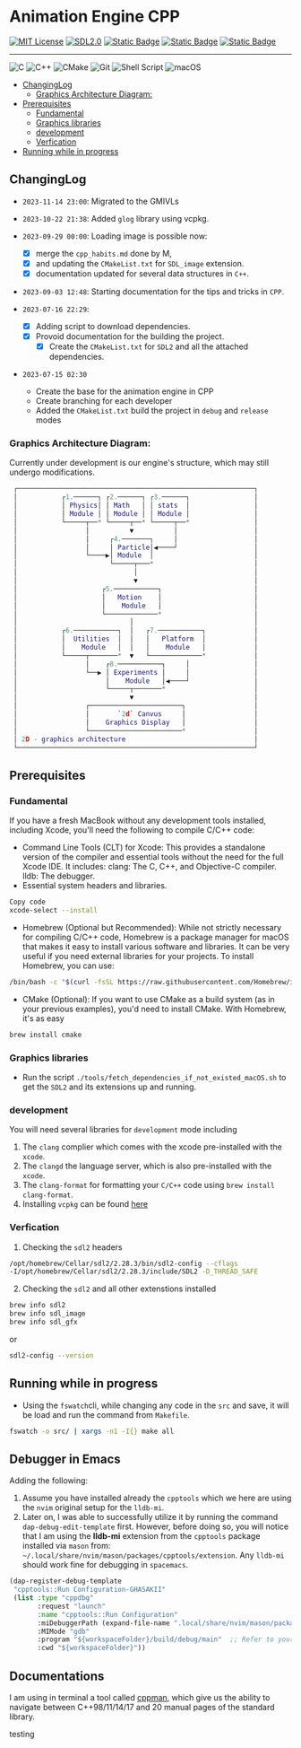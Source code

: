 # Animation Engine CPP

[![MIT License](https://img.shields.io/badge/License-MIT-blue)](https://github.com/Ghasak/AnimationEngineCPP/blob/main/LICENSE)
[![SDL2.0](https://img.shields.io/badge/SDL-2.0-yellow)](https://www.libsdl.org)
[![Static Badge](https://img.shields.io/badge/clang--format-formatter-red)](https://clang.llvm.org/docs/ClangFormat.html)
[![Static Badge](https://img.shields.io/badge/make-C%2B%2B%20Build%20Systems-blue)](https://github.com/wkusnierczyk/make)
[![Static Badge](https://img.shields.io/badge/Ninja-C%2B%2B%20Build%20Systems-red)](https://github.com/ninja-build/ninja)

---

![C](https://img.shields.io/badge/c-%2300599C.svg?style=for-the-badge&logo=c&logoColor=white)
![C++](https://img.shields.io/badge/c++-%2300599C.svg?style=for-the-badge&logo=c%2B%2B&logoColor=white)
![CMake](https://img.shields.io/badge/CMake-%23008FBA.svg?style=for-the-badge&logo=cmake&logoColor=white)
![Git](https://img.shields.io/badge/git-%23F05033.svg?style=for-the-badge&logo=git&logoColor=white)
![Shell Script](https://img.shields.io/badge/shell_script-%23121011.svg?style=for-the-badge&logo=gnu-bash&logoColor=white)
![macOS](https://img.shields.io/badge/mac%20os-000000?style=for-the-badge&logo=macos&logoColor=F0F0F0)

- [ChangingLog](#changinglog)
  - [Graphics Architecture Diagram:](#graphics-architecture-diagram)
- [Prerequisites](#prerequisites)
  - [Fundamental](#fundamental)
  - [Graphics libraries](#graphics-libraries)
  - [development](#development)
  - [Verfication](#verfication)
- [Running while in progress](#running-while-in-progress)

<!-- vim-markdown-toc -->

## ChangingLog

- `2023-11-14 23:00`: Migrated to the GMIVLs
- `2023-10-22 21:38`: Added `glog` library using vcpkg.
- `2023-09-29 00:00`: Loading image is possible now:

  - [x] merge the `cpp_habits.md` done by M,
  - [x] and updating the `CMakeList.txt` for `SDL_image` extension.
  - [x] documentation updated for several data structures in `C++`.

- `2023-09-03 12:48`: Starting documentation for the tips and tricks in `CPP`.
- `2023-07-16 22:29`:

  - [x] Adding script to download dependencies.
  - [x] Provoid documentation for the building the project.
    - [x] Create the `CMakeList.txt` for `SDL2` and all the attached dependencies.

- `2023-07-15 02:30`
  - Create the base for the animation engine in CPP
  - Create branching for each developer
  - Added the `CMakeList.txt` build the project in `debug` and `release` modes

### Graphics Architecture Diagram:

Currently under development is our engine's structure, which may still undergo
modifications.

```lua
 ┌───────────────────────────────────────────────────────────┐
 │           ┌1.──────┐ ┌2.──────┐ ┌3.──────┐                │
 │           │ Physics│ │ Math   │ │ stats  │                │
 │           │ Module │ │ Module │ │ Module │                │
 │           └─────┬──* └─────┬──* └─────┬──*                │
 │                 │          ▼          │                   │
 │                 │     ┌4.───────┐     │                   │
 │                 │     │ Particle│◀────┘                   │
 │                 └────▶│ Module  │                         │
 │                       └─────┬───*                         │
 │                             │                             │
 │                             ▼                             │
 │                     ┌5.───────────┐                       │
 │                     │   Motion    │                       │
 │                     │    Module   │                       │
 │                     └─────────────*                       │
 │                            │                              │
 │           ┌6.───────────┐  │   ┌7.───────────┐            │
 │           │  Utilities  │  │   │   Platform  │            │
 │           │    Module   │  │   │    Module   │            │
 │           └─────┬───────*  ▼   └─────────────*            │
 │                 │    ┌8.───────────┐     │                │
 │                 └──▶ │ Experiments │     │                │
 │                      │    Module   │◀────┘                │
 │                      └─────┬───────*                      │
 │                            ▼                              │
 │                 ┌───────────────────────┐                 │
 │                 │       `2d` Canvus     │                 │
 │                 │    Graphics Display   │                 │
 │                 └───────────────────────*                 │
 │ 2D - graphics architecture                                │
 └───────────────────────────────────────────────────────────┘
```

## Prerequisites

### Fundamental

If you have a fresh MacBook without any development tools installed, including
Xcode, you'll need the following to compile C/C++ code:

- Command Line Tools (CLT) for Xcode: This provides a standalone version of the
  compiler and essential tools without the need for the full Xcode IDE. It
  includes: clang: The C, C++, and Objective-C compiler. lldb: The debugger.
- Essential system headers and libraries.

```bash
Copy code
xcode-select --install
```

- Homebrew (Optional but Recommended): While not strictly necessary for
  compiling C/C++ code, Homebrew is a package manager for macOS that makes it
  easy to install various software and libraries. It can be very useful if you
  need external libraries for your projects. To install Homebrew, you can use:

```bash
/bin/bash -c "$(curl -fsSL https://raw.githubusercontent.com/Homebrew/install/HEAD/install.sh)"
```

- CMake (Optional): If you want to use CMake as a build system (as in your
  previous examples), you'd need to install CMake. With Homebrew, it's as easy

```bash
brew install cmake
```

### Graphics libraries

- Run the script `./tools/fetch_dependencies_if_not_existed_macOS.sh` to get
  the `SDL2` and its extensions up and running.

### development

You will need several libraries for `development` mode including

1. The `clang` complier which comes with the xcode pre-installed with the `xcode`.
2. The `clangd` the language server, which is also pre-installed with the `xcode`.
3. The `clang-format` for formatting your `C/C++` code using `brew install clang-format`.
4. Installing `vcpkg` can be found [here](./docs/vcpkg_premier/vcpkg_fundamentals.md)

### Verfication

1. Checking the `sdl2` headers

```sh
/opt/homebrew/Cellar/sdl2/2.28.3/bin/sdl2-config --cflags
-I/opt/homebrew/Cellar/sdl2/2.28.3/include/SDL2 -D_THREAD_SAFE
```

2. Checking the `sdl2` and all other extenstions installed

```sh
brew info sdl2
brew info sdl_image
brew info sdl_gfx
```

or

```sh
sdl2-config --version
```

## Running while in progress

- Using the `fswatch`cli, while changing any code in the `src` and save, it
  will be load and run the command from `Makefile`.

```sh
fswatch -o src/ | xargs -n1 -I{} make all
```

## Debugger in Emacs

Adding the following:

1. Assume you have installed already the `cpptools` which we here are using the `nvim` original setup for the `lldb-mi`.
2. Later on, I was able to successfully utilize it by running the command
   `dap-debug-edit-template` first. However, before doing so, you will notice that
   I am using the **lldb-mi** extension from the `cpptools` package installed via
   `mason` from: `~/.local/share/nvim/mason/packages/cpptools/extension`. Any
   `lldb-mi` should work fine for debugging in `spacemacs`.

```lisp
(dap-register-debug-template
 "cpptools::Run Configuration-GHASAKII"
 (list :type "cppdbg"
       :request "launch"
       :name "cpptools::Run Configuration"
       :miDebuggerPath (expand-file-name ".local/share/nvim/mason/packages/cpptools/extension/debugAdapters/lldb-mi/bin/lldb-mi" "~")
       :MIMode "gdb"
       :program "${workspaceFolder}/build/debug/main"  ;; Refer to your binary here
       :cwd "${workspaceFolder}"))

```

## Documentations

I am using in terminal a tool called [cppman](https://github.com/aitjcize/cppman), which give us the ability to navigate between C++98/11/14/17 and 20 manual
pages of the standard library.


testing

